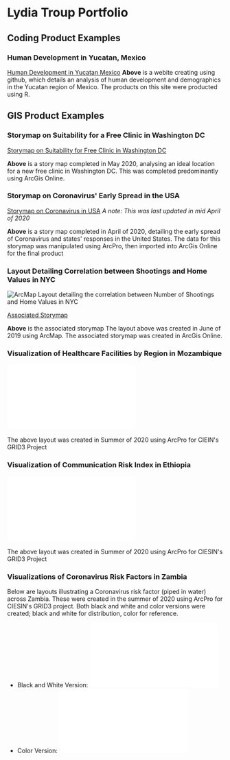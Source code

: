 # Lydia Troup Portfolio

## Coding Product Examples

### Human Development in Yucatan, Mexico
[Human Development in Yucatan Mexico](https://lydiatroup.github.io/workshop/final_project)
**Above** is a webite creating using github, which details an analysis of human development and demographics in the Yucatan region of Mexico. The products on this site were producted using R.


## GIS Product Examples

### Storymap on Suitability for a Free Clinic in Washington DC
[Storymap on Suitability for Free Clinic in Washington DC](https://storymaps.arcgis.com/stories/8984a2f9a41747f3bee55ebc69f5b819)

**Above** is a story map completed in May 2020, analysing an ideal location for a new free clinic in Washington DC. This was completed predominantly using ArcGis Online.

### Storymap on Coronavirus' Early Spread in the USA
[Storymap on Coronavirus in USA](https://storymaps.arcgis.com/stories/b73259fdc8ea4381adf097470e400adc)
*A note: This was last updated in mid April of 2020* 

**Above** is a story map completed in April of 2020, detailing the early spread of Coronavirus and states' responses in the United States. The data for this storymap was manipulated using ArcPro, then imported into ArcGis Online for the final product

### Layout Detailing Correlation between Shootings and Home Values in NYC
![ArcMap Layout detailing the correlation between Number of Shootings and Home Values in NYC](Troup_L_Geog161.jpg)

[Associated Storymap](https://arcg.is/1LSLrS0)

**Above** is the associated storymap
The layout above was created in June of 2019 using ArcMap. The associated storymap was created in ArcGis Online.

### Visualization of Healthcare Facilities by Region in Mozambique
![Healthcare Facilities by Region](MOZ_hf_byadm.pdf)

The above layout was created in Summer of 2020 using ArcPro for CIEIN's GRID3 Project

### Visualization of Communication Risk Index in Ethiopia
![Raster Ethiopia Communications](Ethiopia_Communications.pdf)

The above layout was created in Summer of 2020 using ArcPro for CIESIN's GRID3 Project

### Visualizations of Coronavirus Risk Factors in Zambia
Below are layouts illustrating a Coronavirus risk factor (piped in water) across Zambia. These were created in the summer of 2020 using ArcPro for CIESIN's GRID3 project. Both black and white and color versions were created; black and white for distribution, color for reference.
- Black and White Version:
    ![BW Piped in Water](BW_piped_in.pdf)
- Color Version:
    ![Color Piped in Water](color_pipedin.pdf)
